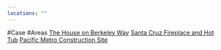 ```yaml
---
locations: ""
---
```

#Case #Areas
[The House on Berkeley Way](geo:36.98280139529737,-122.01569008833759)
[Santa Cruz Fireplace and Hot Tub](geo:36.98177689679227,-122.009730872258)
[Pacific Metro Construction Site](geo:36.97201470214359,-122.02403032539428)